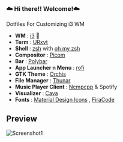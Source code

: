 ### :cloud: Hi there!! Welcome!:cloud:
Dotfiles For Customizing i3 WM

- **WM**                  : [i3](https://i3wm.org/) :balloon:
- **Term**                : [URxvt](https://wiki.archlinux.org/index.php/Rxvt-unicode) 
- **Shell**               : [zsh](https://wiki.archlinux.org/index.php/zsh) with [oh my zsh](https://github.com/ohmyzsh/ohmyzsh) 
- **Compositor**          : [Picom](https://github.com/ibhagwan/picom) 
- **Bar**                 : [Polybar](https://wiki.archlinux.org/index.php/Polybar) 
- **App Launcher n Menu** : [rofi](https://github.com/davatorium/rofi) 
- **GTK Theme**           : [Orchis](https://github.com/vinceliuice/Orchis-theme) 
- **File Manager**        : [Thunar](https://wiki.archlinux.org/index.php/Thunar) 
- **Music Player Client** : [Ncmpcpp](https://wiki.archlinux.org/index.php/Ncmpcpp) & Spotify 
- **Visualizer**          : [Cava](https://github.com/karlstav/cava)
- **Fonts**               : [Material Design Icons](https://materialdesignicons.com/) , [FiraCode](https://github.com/ryanoasis/nerd-fonts/tree/master/patched-fonts/FiraCode) 

## Preview

![Screenshot1](https://github.com/Eloysheyin/Minimalist-Dots/blob/master/latest%20shot.png)






